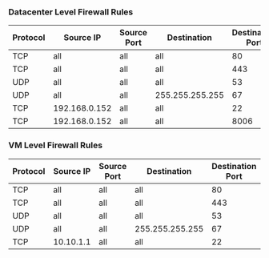 ### **Datacenter Level Firewall Rules**
| Protocol | Source IP         | Source Port | Destination | Destination Port |
|----------|------------------|-------------|-------------|------------------|
| TCP      | all              | all         | all         | 80               |
| TCP      | all              | all         | all         | 443              |
| UDP      | all              | all         | all         | 53               |
| UDP      | all              | all         | 255.255.255.255 | 67           |
| TCP      | 192.168.0.152    | all         | all         | 22               |
| TCP      | 192.168.0.152    | all         | all         | 8006             |

### **VM Level Firewall Rules**
| Protocol | Source IP         | Source Port | Destination | Destination Port |
|----------|------------------|-------------|-------------|------------------|
| TCP      | all              | all         | all         | 80               |
| TCP      | all              | all         | all         | 443              |
| UDP      | all              | all         | all         | 53               |
| UDP      | all              | all         | 255.255.255.255 | 67           |
| TCP      | 10.10.1.1        | all         | all         | 22               |
